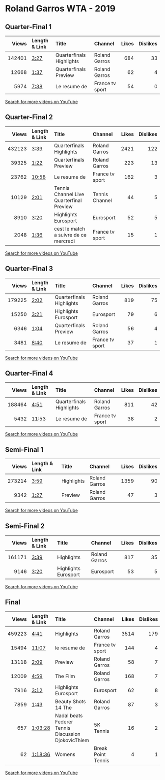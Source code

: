 
# Roland Garros WTA - 2019
    
## Quarter-Final 1
|   Views | Length & Link                                       | Title                    | Channel         |   Likes |   Dislikes |
|--------:|:----------------------------------------------------|:-------------------------|:----------------|--------:|-----------:|
|  142401 | [3:27](https://www.youtube.com/watch?v=Ky4hfh_rQ0M) | Quarterfinals Highlights | Roland Garros   |     684 |         33 |
|   12668 | [1:37](https://www.youtube.com/watch?v=7V69zct1syY) | Quarterfinals Preview    | Roland Garros   |      62 |          4 |
|    5974 | [7:38](https://www.youtube.com/watch?v=5joR7bLBCrw) | Le resume de             | France tv sport |      54 |          0 |

[Search for more videos on YouTube](https://www.youtube.com/results?search_query=%22roland+garros%22+%22Barty%22+%22Keys%22+%222019%22+%22highlights%22)     

## Quarter-Final 2
|   Views | Length & Link                                        | Title                                           | Channel         |   Likes |   Dislikes |
|--------:|:-----------------------------------------------------|:------------------------------------------------|:----------------|--------:|-----------:|
|  432123 | [3:39](https://www.youtube.com/watch?v=flzAjukiAJM)  | Quarterfinals Highlights                        | Roland Garros   |    2421 |        122 |
|   39325 | [1:22](https://www.youtube.com/watch?v=rgeLRgmcCr8)  | Quarterfinals Preview                           | Roland Garros   |     223 |         13 |
|   23762 | [10:58](https://www.youtube.com/watch?v=kxVBLco0Xfo) | Le resume de                                    | France tv sport |     162 |          3 |
|   10129 | [2:01](https://www.youtube.com/watch?v=mZsgwuHg7Zs)  | Tennis Channel Live        Quarterfinal Preview | Tennis Channel  |      44 |          5 |
|    8910 | [3:20](https://www.youtube.com/watch?v=1ViOIPz90u4)  | Highlights      Eurosport                       | Eurosport       |      52 |          5 |
|    2048 | [1:36](https://www.youtube.com/watch?v=tyhGdaIoE20)  | cest le match a suivre de ce mercredi           | France tv sport |      15 |          1 |

[Search for more videos on YouTube](https://www.youtube.com/results?search_query=%22roland+garros%22+%22Anisimova%22+%22Halep%22+%222019%22+%22highlights%22)     

## Quarter-Final 3
|   Views | Length & Link                                       | Title                     | Channel         |   Likes |   Dislikes |
|--------:|:----------------------------------------------------|:--------------------------|:----------------|--------:|-----------:|
|  179225 | [2:02](https://www.youtube.com/watch?v=0lAWpl3_qn4) | Quarterfinals Highlights  | Roland Garros   |     819 |         75 |
|   15250 | [3:21](https://www.youtube.com/watch?v=sacsERDrGO0) | Highlights      Eurosport | Eurosport       |      79 |          6 |
|    6346 | [1:04](https://www.youtube.com/watch?v=vCUw3yVCOQs) | Quarterfinals Preview     | Roland Garros   |      56 |          4 |
|    3481 | [8:40](https://www.youtube.com/watch?v=9PpPghOUIlg) | Le resume de              | France tv sport |      37 |          1 |

[Search for more videos on YouTube](https://www.youtube.com/results?search_query=%22roland+garros%22+%22Konta%22+%22Stephens%22+%222019%22+%22highlights%22)     

## Quarter-Final 4
|   Views | Length & Link                                        | Title                    | Channel         |   Likes |   Dislikes |
|--------:|:-----------------------------------------------------|:-------------------------|:----------------|--------:|-----------:|
|  188464 | [4:51](https://www.youtube.com/watch?v=e2QeIDRe6bw)  | Quarterfinals Highlights | Roland Garros   |     811 |         42 |
|    5432 | [11:53](https://www.youtube.com/watch?v=cLmkyKQAZ-A) | Le resume de             | France tv sport |      38 |          2 |

[Search for more videos on YouTube](https://www.youtube.com/results?search_query=%22roland+garros%22+%22Vondrousova%22+%22Martic%22+%222019%22+%22highlights%22)     

## Semi-Final 1
|   Views | Length & Link                                       | Title      | Channel       |   Likes |   Dislikes |
|--------:|:----------------------------------------------------|:-----------|:--------------|--------:|-----------:|
|  273214 | [3:59](https://www.youtube.com/watch?v=1LfzN3yFTLA) | Highlights | Roland Garros |    1359 |         90 |
|    9342 | [1:27](https://www.youtube.com/watch?v=7CW8r15KdnI) | Preview    | Roland Garros |      47 |          3 |

[Search for more videos on YouTube](https://www.youtube.com/results?search_query=%22roland+garros%22+%22Barty%22+%22Anisimova%22+%222019%22+%22highlights%22)     

## Semi-Final 2
|   Views | Length & Link                                       | Title                     | Channel       |   Likes |   Dislikes |
|--------:|:----------------------------------------------------|:--------------------------|:--------------|--------:|-----------:|
|  161171 | [3:39](https://www.youtube.com/watch?v=lbfsMSmiT8g) | Highlights                | Roland Garros |     817 |         35 |
|    9146 | [3:20](https://www.youtube.com/watch?v=ywBvAZIfyo8) | Highlights      Eurosport | Eurosport     |      53 |          5 |

[Search for more videos on YouTube](https://www.youtube.com/results?search_query=%22roland+garros%22+%22Vondrousova%22+%22Konta%22+%222019%22+%22highlights%22)     

## Final
|   Views | Length & Link                                          | Title                                                  | Channel            |   Likes |   Dislikes |
|--------:|:-------------------------------------------------------|:-------------------------------------------------------|:-------------------|--------:|-----------:|
|  459223 | [4:41](https://www.youtube.com/watch?v=w1cIXHY7p0Y)    | Highlights                                             | Roland Garros      |    3514 |        179 |
|   15494 | [11:07](https://www.youtube.com/watch?v=M_9UXGKUlFk)   | le resume de                                           | France tv sport    |     144 |          4 |
|   13118 | [2:09](https://www.youtube.com/watch?v=wjxVYOgBT6c)    | Preview                                                | Roland Garros      |      58 |          7 |
|   12009 | [4:59](https://www.youtube.com/watch?v=D8QsZltBAFE)    | The Film                                               | Roland Garros      |     168 |          7 |
|    7916 | [3:12](https://www.youtube.com/watch?v=vMjf2xEKQ1U)    | Highlights      Eurosport                              | Eurosport          |      62 |          8 |
|    7859 | [1:43](https://www.youtube.com/watch?v=8iiEhpfbho8)    | Beauty Shots 14  The                                   | Roland Garros      |      87 |          3 |
|     657 | [1:03:28](https://www.youtube.com/watch?v=nTsqUQ8vwQ8) | Nadal beats Federer    Tennis Discussion DjokovicThiem | 5K Tennis          |      16 |          2 |
|      62 | [1:18:36](https://www.youtube.com/watch?v=zX0gnfRbl_0) | Womens                                                 | Break Point Tennis |       4 |          1 |

[Search for more videos on YouTube](https://www.youtube.com/results?search_query=%22roland+garros%22+%22Barty%22+%22Vondrousova%22+%222019%22+%22highlights%22)     
